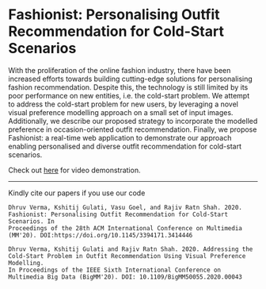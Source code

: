 # Fashionist: Personalising Outfit Recommendation for Cold-Start Scenarios

With the proliferation of the online fashion industry, there have been increased efforts towards building cutting-edge solutions for personalising fashion recommendation. Despite this, the technology is still limited by its poor performance on new entities, i.e. the cold-start problem. We attempt to address the cold-start problem for new users, by leveraging a novel visual preference modelling approach on a small set of input images. Additionally, we describe our proposed strategy to incorporate the modelled preference in occasion-oriented outfit recommendation. Finally, we propose Fashionist: a real-time web application to demonstrate our approach enabling personalised and diverse outfit recommendation for cold-start scenarios. 

Check out [here](https://youtu.be/kuKgPCkoPy0) for video demonstration.

---

Kindly cite our papers if you use our code 

	Dhruv Verma, Kshitij Gulati, Vasu Goel, and Rajiv Ratn Shah. 2020. Fashionist: Personalising Outfit Recommendation for Cold-Start Scenarios. In 
	Proceedings of the 28th ACM International Conference on Multimedia (MM'20). DOI:https://doi.org/10.1145/3394171.3414446
	
	Dhruv Verma, Kshitij Gulati and Rajiv Ratn Shah. 2020. Addressing the Cold-Start Problem in Outfit Recommendation Using Visual Preference Modelling. 
	In Proceedings of the IEEE Sixth International Conference on Multimedia Big Data (BigMM'20). DOI: 10.1109/BigMM50055.2020.00043
